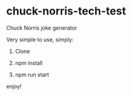 # chuck-norris-tech-test
Chuck Norris joke generator

Very simple to use, simply:

1. Clone

2. npm install

3. npm run start

enjoy!
